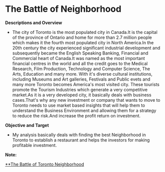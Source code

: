 # **The Battle of Neighborhood**

**Descriptions and Overview**
- The city of Toronto is the most populated city in Canada.It is the capital of the province of Ontario and home for more than 2.7 million people which makes it the fourth most populated city in North America.In the 20th century the city experienced significant industrial development and subsequently became the English Speaking Banking, Financial and Commercial heart of Canada.It was named as the most important financial centres in the world and all the credit goes to the Medical Research, Film Production, Technology and Computer Science, The Arts, Education and many more.
With it's diverse cultural institutions, including Museums and Art galleries, Festivals and Public evets and many more Toronto becomes America's most visited city.
These tourists promote the Tourism Industries which generate a very competitive market.As it is a very developed city, it basically deals with business cases.That's why any new investment or company that wants to move to Toronto needs to use market based insights that will help them to understand the Business Environment and allowing them for a strategy to reduce the risk.And increase the profit return on investment.

**Objective and Target**
- My analysis basically deals with finding the best Neighborhood in Toronto to establish a restaurant and helps the investors for making profitable investment.

**Note:**

[**The Battle of Toronto Neighborhood](https://github.com/ThinamXx/TheBattle_of_Neighborhood..Toronto/blob/master/THE%20BATTLE%20OF%20NEIGHBORHOOD.pdf)
